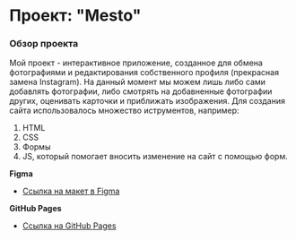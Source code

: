 # Проект: "Mesto"

### __Обзор проекта__
Мой проект - интерактивное приложение, созданное для обмена фотографиями и редактирования собственного профиля (прекрасная замена Instagram). 
На данный момент мы можем лишь либо сами добавлять фотографии, либо смотрять на добавненные фотографии других, оценивать карточки и приближать изображения.
Для создания сайта использовалось множество иструментов, например:
1. HTML 
2. CSS
3. Формы
4. JS, который помогает вносить изменение на сайт с помощью форм.


**Figma**

* [Ссылка на макет в Figma](https://www.figma.com/file/2cn9N9jSkmxD84oJik7xL7/JavaScript.-Sprint-4?node-id=0%3A1)


**GitHub Pages**

* [Ссылка на GitHub Pages](https://sofalis.github.io/mesto/)


